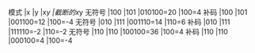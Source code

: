模式	|x	|y	|x*y		|截断的x*y
无符号	|100	|101	|010100=20	|100=4
补码	|100	|101	|001100=12	|100=-4
无符号	|010	|111	|001110=14	|110=6
补码	|010	|111	|111110=-2	|110=-2
无符号	|110	|110	|100100=36	|100=4
补码	|110	|110	|000100=4	|100=-4